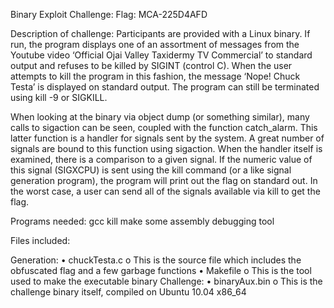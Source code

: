 Binary Exploit Challenge:
Flag: MCA-225D4AFD

Description of challenge:
Participants are provided with a Linux binary. If run, the program displays one of an assortment of messages from the Youtube video ‘Official Ojai Valley Taxidermy TV Commercial’ to standard output and refuses to be killed by SIGINT (control C). When the user attempts to kill the program in this fashion, the message ‘Nope! Chuck Testa’ is displayed on standard output. The program can still be terminated using kill -9 or SIGKILL.

When looking at the binary via object dump (or something similar), many calls to sigaction can be seen, coupled with the function catch_alarm. This latter function is a handler for signals sent by the system. A great number of signals are bound to this function using sigaction. When the handler itself is examined, there is a comparison to a given signal. If the numeric value of this signal (SIGXCPU) is sent using the kill command (or a like signal generation program), the program will print out the flag on standard out. In the worst case, a user can send all of the signals available via kill to get the flag.

Programs needed:
gcc 
kill
make
some assembly debugging tool

Files included:

Generation:
  • chuckTesta.c
    o This is the source file which includes the obfuscated flag and a few garbage functions
  • Makefile
    o This is the tool used to make the executable binary
Challenge:
  • binaryAux.bin
    o This is the challenge binary itself, compiled on Ubuntu 10.04 x86_64
